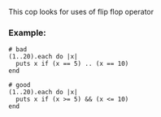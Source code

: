 This cop looks for uses of flip flop operator

### Example:
    # bad
    (1..20).each do |x|
      puts x if (x == 5) .. (x == 10)
    end

    # good
    (1..20).each do |x|
      puts x if (x >= 5) && (x <= 10)
    end